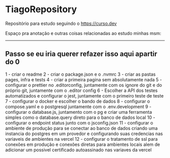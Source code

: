 # TiagoRepository

Repositório para estudo seguindo o https://curso.dev

Espaço pra anotação e outras coisas relacionadas ao estudo minhas msm:

---

## Passo se eu iria querer refazer isso aqui apartir do 0

1 - criar o readme
2 - criar o package.json e o .nvmrc
3 - criar as pastas pages, infra e tests
4 - criar a primeira pagina sem absolutamente nada
5 - configurar o prettier no .editorconfig, juntamente com os ignore do git e do próprio git, juntamente com o .editor config
6 - Escolher a API dos testes automatizados e configurar o jest, juntamente com o primeiro teste de teste
7 - configurar o docker e escolher o bando de dados
8 - configurar o compose.yaml e o postgresql juntamente com o .env.development
9 - configurar o database.js, juntamento com o pg e criar uma ferramenta simples como o database.query direto para o banco de dados local
10 - configurar o endpoint status junto com o jsconfig.json
11 - configurar o ambiente de produção para se conectar ao banco de dados criando uma instancia do
postgres em um provedor e configurando suas credencias nas variaveis de ambientes na vercel
12 - configurar o tratamento de ssl para conexões em produção e conexões diretas para ambientes locais
alem de adicionar um possivel certificado autoassinado nas variaves da vercel
